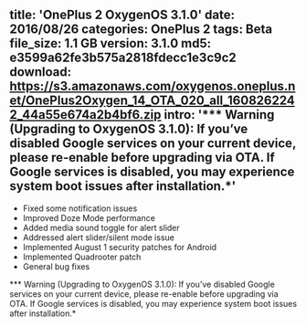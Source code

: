 title: 'OnePlus 2 OxygenOS 3.1.0'
date: 2016/08/26
categories: OnePlus 2
tags: Beta
file_size: 1.1 GB
version: 3.1.0
md5: e3599a62fe3b575a2818fdecc1e3c9c2
download: https://s3.amazonaws.com/oxygenos.oneplus.net/OnePlus2Oxygen_14_OTA_020_all_1608262242_44a55e674a2b4bf6.zip
intro: '*** Warning (Upgrading to OxygenOS 3.1.0): If you’ve disabled Google services on your current device, please re-enable before upgrading via OTA. If Google services is disabled, you may experience system boot issues after installation.*'
---
* Fixed some notification issues
* Improved Doze Mode performance
* Added media sound toggle for alert slider
* Addressed alert slider/silent mode issue
* Implemented August 1 security patches for Android
* Implemented Quadrooter patch
* General bug fixes

*** Warning (Upgrading to OxygenOS 3.1.0): If you’ve disabled Google services on your current device, please re-enable before upgrading via OTA. If Google services is disabled, you may experience system boot issues after installation.*